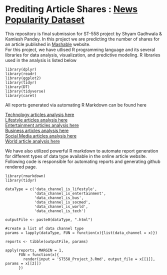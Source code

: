 # Prediting Article Shares : [News Popularity Dataset](https://archive.ics.uci.edu/ml/datasets/Online+News+Popularity) 



This repository is final submission for ST-558 project by Shyam Gadhwala & Kamlesh Pandey. In this project we are predicting the number of shares for an article published in [Mashable](www.mashable.com) website.  
For this project, we have utlised R programming language and its several libraries for data analysis, visualization, and predictive modeling. R libraries used in the analysis is listed below  

```{r}
library(dplyr)  
library(readr)  
library(ggplot2)  
library(tidyr)  
library(DT)  
library(tidyverse)  
library(caret)  
```
All reports generated via automating R Markdown can be found here  

[Technology articles analysis here](data_channel_is_tech.html)  
[Lifestyle articles analysis here](data_channel_is_lifestyle.html)  
[Entertainment articles analysis here](data_channel_is_entertainment.html)  
[Business articles analysis here](data_channel_is_bus.html)  
[Social Media articles analysis here](data_channel_is_socmed.html)  
[World article analysis here](data_channel_is_world.html)  

We have also utilized powerful R markdown to automate report generation for different types of data type available in the online article website. Following code is responsible for automating reports and generating github rendered page.  

```{r}
library(rmarkdown)
library(tidyr)

dataType = c('data_channel_is_lifestyle',
             'data_channel_is_entertainment',
             'data_channel_is_bus',
             'data_channel_is_socmed',
             'data_channel_is_world',
             'data_channel_is_tech')

outputFile <- paste0(dataType, ".html")

#create a list of data channel type
params = lapply(dataType, FUN = function(x){list(data_channel = x)})

reports <- tibble(outputFile, params)

apply(reports, MARGIN = 1,
      FUN = function(x){
        render(input = 'ST558_Project_3.Rmd', output_file = x[[1]], params = x[[2]])
      })
```
